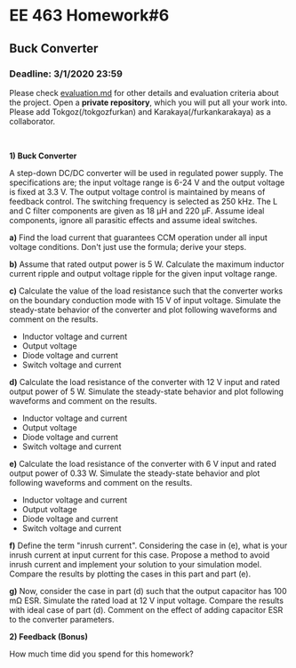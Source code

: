 # EE 463 Homework#6

## Buck Converter

### Deadline: 3/1/2020 23:59

Please check [evaluation.md](evaluation.md) for other details and evaluation criteria about the project. Open a **private repository**, which you will put all your work into. Please add Tokgoz(/tokgozfurkan) and Karakaya(/furkankarakaya) as a collaborator.

<br />

**1) Buck Converter**<br />

A step-down DC/DC converter will be used in regulated power supply. The specifications are; the input voltage range is 6-24 V and the output voltage is fixed at 3.3 V. The output voltage control is maintained by means of feedback control. The switching frequency is selected as 250 kHz. The L and C filter components are given as 18 µH and 220 µF. Assume ideal components, ignore all parasitic effects and assume ideal switches.

 **a)** Find the load current that guarantees CCM operation under all input voltage conditions. Don't just use the formula; derive your steps.

**b)** Assume that rated output power is 5 W. Calculate the maximum inductor current ripple and output voltage ripple for the given input voltage range.

**c)** Calculate the value of the load resistance such that the converter works on the boundary conduction mode with 15 V of input voltage. Simulate the steady-state behavior of the converter and plot following waveforms and comment on the results.
* Inductor voltage and current
* Output voltage
* Diode voltage and current
* Switch voltage and current

**d)** Calculate the load resistance of the converter with 12 V input and rated output power of 5 W. Simulate the steady-state behavior and plot following waveforms and comment on the results.
* Inductor voltage and current
* Output voltage
* Diode voltage and current
* Switch voltage and current

**e)** Calculate the load resistance of the converter with 6 V input and rated output power of 0.33 W. Simulate the steady-state behavior and plot following waveforms and comment on the results.
* Inductor voltage and current
* Output voltage
* Diode voltage and current
* Switch voltage and current

**f)** Define the term "inrush current". Considering the case in (e), what is your inrush current at input current for this case. Propose a method to avoid inrush current and implement your solution to your simulation model. Compare the results by plotting the cases in this part and part (e).

**g)** Now, consider the case in part (d) such that the output capacitor has 100 mΩ ESR. Simulate the rated load at 12 V input voltage. Compare the results with ideal case of part (d). Comment on the effect of adding capacitor ESR to the converter parameters.

**2) Feedback (Bonus)**<br />

How much time did you spend for this homework?
